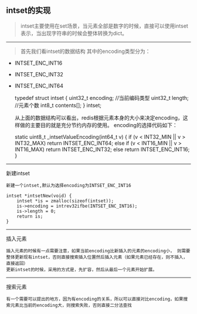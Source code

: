 
## intset的实现

> intset主要使用在set场景，当元素全部是数字的时候，直接可以使用intset表示，当出现字符串的时候会整体转换为dict。

----



> 首先我们看intset的数据结构
> 其中的encoding类型分为：	
> 
 * INTSET_ENC_INT16 
 * INTSET_ENC_INT32 
 * INTSET_ENC_INT64

	typedef struct intset {
    	uint32_t encoding; //当前编码类型
    	uint32_t length; //元素个数
    	int8_t contents[];
	} intset;
	
	从上面的数据结构可以看出，redis根据元素本身的大小来决定encoding，这样做的主要目的就是充分节约内存的使用。
	encoding的选择代码如下：
	
	static uint8_t _intsetValueEncoding(int64_t v) {
    	if (v < INT32_MIN || v > INT32_MAX)
        	return INTSET_ENC_INT64;
    	else if (v < INT16_MIN || v > INT16_MAX)
        	return INTSET_ENC_INT32;
    	else
        	return INTSET_ENC_INT16;
	}

----

新建intset
	
	新建一个intset,默认为选择encoding为INTSET_ENC_INT16
	
	intset *intsetNew(void) {
    	intset *is = zmalloc(sizeof(intset));
    	is->encoding = intrev32ifbe(INTSET_ENC_INT16);
    	is->length = 0;
    	return is;
	}

----

插入元素
	
	插入元素的时候有一点需要注意，如果当前encoding比新插入的元素的encoding小， 则需要整体更新现有intset，否则直接搜索插入位置然后插入元素（如果元素已经存在，则不插入，直接返回）	
	更新intset的时候，采用的方式是，先扩容，然后从最后一个元素开始扩展。
	
----

搜索元素
	
	有一个需要可以提出的地方，因为有encoding的关系，所以可以直接对比encoding，如果搜索元素比当前的encoding大，则搜索失败，否则直接二分法查找
	




